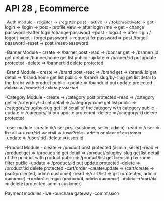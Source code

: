 # API 28 , Ecommerce
-Auth module
    - register
        -> /register post
    - active
        -> /:token/activate -> get
    - login 
        -> /login -> post
    - profile view
        -> after login /me -> get
    - change password
        ->after login /change-password ->post
    - logout
        -> after login / logout =>get
    - forget password
        -> request for password  => post /forget-password
    -reset
        -> post /reset-password

-Banner Module
    - create
        => /banner post
    -read
        => /banner get
        => /banner/:id get detail
        => /banner/home get list public
    -update
        => /banner/:id put update protected
    -delete
        => /banner/:id  delete protected

-Brand Module
    - create
        => /brand post
    -read
        => /brand get
        => /brand/:id get detail
        => /brand/home get list public
        => /brand/:slug/by-slug get list detai fo the brabd with product public
    -update
        => /brand/:id put update protected
    -delete
        => /brand/:id  delete protected

-Category Module
    - create
        => /category post protected
    -read
        => /category get
        => /category/:id get detail
        => /category/home get list public
        => /category/:slug/by-slug get list detail of the category with category public
    -update
        => /category/:id put update protected
    -delete
        => /category/:id  delete protected

-user module
    -create
        =>/user post
            (sustomer, seller, admin)
    -read
        => /user => list all
        => /user/:id =>detail
        => /user?role= admin or sleer of customer   
    -update
        => /user/ :id
    -delete
        =>/user/:id

-Product Module
    - create
        => /product post protected (admin ,seller)
    -read
        => /product get
        => /product/:id get detail
        => /product/:slug/by-slug get list detail of the product with product public
        => /product/list get licensing by some filter public
    -update
        => /product/:id put update protected
    -delete
        => /product/:id  delete protected
-cart/order
    -create/update
        => /cart/create -> psot(protected, admin customer)
    -read
        =>/cart/list => get (protected, admin customer)
        =>order/list =>get (protected, admin customer)
    -delete
        =>/cart/:is => delete (protected, admin customer)

Payment modules
    -live
    -purchase gateway
    -commission